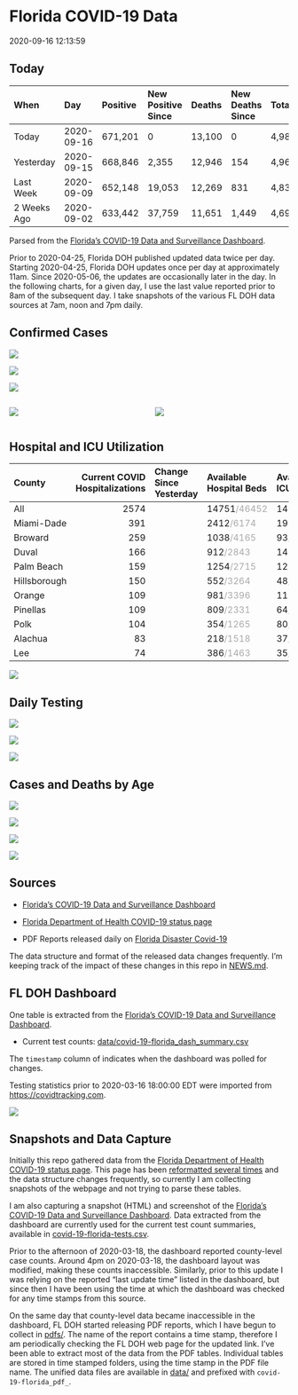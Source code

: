 Florida COVID-19 Data
================
2020-09-16 12:13:59

## Today

| When        | Day        | Positive | New Positive Since | Deaths | New Deaths Since | Total     |
| :---------- | :--------- | :------- | :----------------- | :----- | :--------------- | :-------- |
| Today       | 2020-09-16 | 671,201  | 0                  | 13,100 | 0                | 4,984,023 |
| Yesterday   | 2020-09-15 | 668,846  | 2,355              | 12,946 | 154              | 4,968,847 |
| Last Week   | 2020-09-09 | 652,148  | 19,053             | 12,269 | 831              | 4,831,248 |
| 2 Weeks Ago | 2020-09-02 | 633,442  | 37,759             | 11,651 | 1,449            | 4,693,802 |

Parsed from the [Florida’s COVID-19 Data and Surveillance
Dashboard](https://fdoh.maps.arcgis.com/apps/opsdashboard/index.html#/8d0de33f260d444c852a615dc7837c86).

Prior to 2020-04-25, Florida DOH published updated data twice per day.
Starting 2020-04-25, Florida DOH updates once per day at approximately
11am. Since 2020-05-06, the updates are occasionally later in the day.
In the following charts, for a given day, I use the last value reported
prior to 8am of the subsequent day. I take snapshots of the various FL
DOH data sources at 7am, noon and 7pm daily.

## Confirmed Cases

![](plots/covid-19-florida-daily-test-changes.png)

![](plots/covid-19-florida-deaths-by-day.png)

![](plots/covid-19-florida-county-top-6.png)

<div class="columns">

<div class="column is-full-mobile">

![](plots/covid-19-florida-testing.png)

</div>

<div class="column is-full-mobile">

![](plots/covid-19-florida-total-positive.png)

</div>

</div>

## Hospital and ICU Utilization

| County       | Current COVID Hospitalizations | Change Since Yesterday | Available Hospital Beds                      | Available ICU Beds                         |
| :----------- | -----------------------------: | :--------------------- | :------------------------------------------- | :----------------------------------------- |
| All          |                           2574 |                        | 14751<span style="color: #aaa">/46452</span> | 1406<span style="color: #aaa">/4673</span> |
| Miami-Dade   |                            391 |                        | 2412<span style="color: #aaa">/6174</span>   | 199<span style="color: #aaa">/748</span>   |
| Broward      |                            259 |                        | 1038<span style="color: #aaa">/4165</span>   | 93<span style="color: #aaa">/369</span>    |
| Duval        |                            166 |                        | 912<span style="color: #aaa">/2843</span>    | 149<span style="color: #aaa">/290</span>   |
| Palm Beach   |                            159 |                        | 1254<span style="color: #aaa">/2715</span>   | 121<span style="color: #aaa">/283</span>   |
| Hillsborough |                            150 |                        | 552<span style="color: #aaa">/3264</span>    | 48<span style="color: #aaa">/330</span>    |
| Orange       |                            109 |                        | 981<span style="color: #aaa">/3396</span>    | 115<span style="color: #aaa">/257</span>   |
| Pinellas     |                            109 |                        | 809<span style="color: #aaa">/2331</span>    | 64<span style="color: #aaa">/229</span>    |
| Polk         |                            104 |                        | 354<span style="color: #aaa">/1265</span>    | 80<span style="color: #aaa">/128</span>    |
| Alachua      |                             83 |                        | 218<span style="color: #aaa">/1518</span>    | 37<span style="color: #aaa">/271</span>    |
| Lee          |                             74 |                        | 386<span style="color: #aaa">/1463</span>    | 35<span style="color: #aaa">/104</span>    |

![](plots/covid-19-florida-icu-usage.png)

## Daily Testing

![](plots/covid-19-florida-tests-per-case.png)

<!-- ![](plots/covid-19-florida-change-new-cases.png) -->

![](plots/covid-19-florida-tests-percent-positive.png)

![](plots/covid-19-florida-test-and-case-growth.png)

## Cases and Deaths by Age

![](plots/covid-19-florida-weekly-events-by-age.png)

![](plots/covid-19-florida-age.png)

![](plots/covid-19-florida-age-deaths.png)

![](plots/covid-19-florida-age-sex.png)

## Sources

  - [Florida’s COVID-19 Data and Surveillance
    Dashboard](https://fdoh.maps.arcgis.com/apps/opsdashboard/index.html#/8d0de33f260d444c852a615dc7837c86)

  - [Florida Department of Health COVID-19 status
    page](http://www.floridahealth.gov/diseases-and-conditions/COVID-19/)

  - PDF Reports released daily on [Florida Disaster
    Covid-19](http://www.floridahealth.gov/diseases-and-conditions/COVID-19/)

The data structure and format of the released data changes frequently.
I’m keeping track of the impact of these changes in this repo in
[NEWS.md](NEWS.md).

## FL DOH Dashboard

One table is extracted from the [Florida’s COVID-19 Data and
Surveillance
Dashboard](https://fdoh.maps.arcgis.com/apps/opsdashboard/index.html#/8d0de33f260d444c852a615dc7837c86).

  - Current test counts:
    [data/covid-19-florida\_dash\_summary.csv](data/covid-19-florida_dash_summary.csv)

The `timestamp` column of indicates when the dashboard was polled for
changes.

Testing statistics prior to 2020-03-16 18:00:00 EDT were imported from
<https://covidtracking.com>.

![](screenshots/fodh_maps_arcgis_com__apps__opsdashboard.png)

## Snapshots and Data Capture

Initially this repo gathered data from the [Florida Department of Health
COVID-19 status
page](http://www.floridahealth.gov/diseases-and-conditions/COVID-19/).
This page has been [reformatted several
times](screenshots/floridahealth_gov__diseases-and-conditions__COVID-19.png)
and the data structure changes frequently, so currently I am collecting
snapshots of the webpage and not trying to parse these tables.

I am also capturing a snapshot (HTML) and screenshot of the [Florida’s
COVID-19 Data and Surveillance
Dashboard](https://fdoh.maps.arcgis.com/apps/opsdashboard/index.html#/8d0de33f260d444c852a615dc7837c86).
Data extracted from the dashboard are currently used for the current
test count summaries, available in
[covid-19-florida-tests.csv](covid-19-florida-tests.csv).

Prior to the afternoon of 2020-03-18, the dashboard reported
county-level case counts. Around 4pm on 2020-03-18, the dashboard layout
was modified, making these counts inaccessible. Similarly, prior to this
update I was relying on the reported “last update time” listed in the
dashboard, but since then I have been using the time at which the
dashboard was checked for any time stamps from this source.

On the same day that county-level data became inaccessible in the
dashboard, FL DOH started releasing PDF reports, which I have begun to
collect in [pdfs/](pdfs/). The name of the report contains a time stamp,
therefore I am periodically checking the FL DOH web page for the updated
link. I’ve been able to extract most of the data from the PDF tables.
Individual tables are stored in time stamped folders, using the time
stamp in the PDF file name. The unified data files are available in
[data/](data/) and prefixed with `covid-19-florida_pdf_`.
